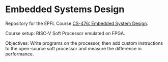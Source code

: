# Embedded Systems Design

Repository for the EPFL Course [CS-476: Embedded System Design](https://edu.epfl.ch/coursebook/en/embedded-system-design-CS-476).

Course setup: RISC-V Soft Processor emulated on FPGA. 

Objectives: Write programs on the processor, then add custom instructions to the open-source soft processor and measure the difference in performance.

